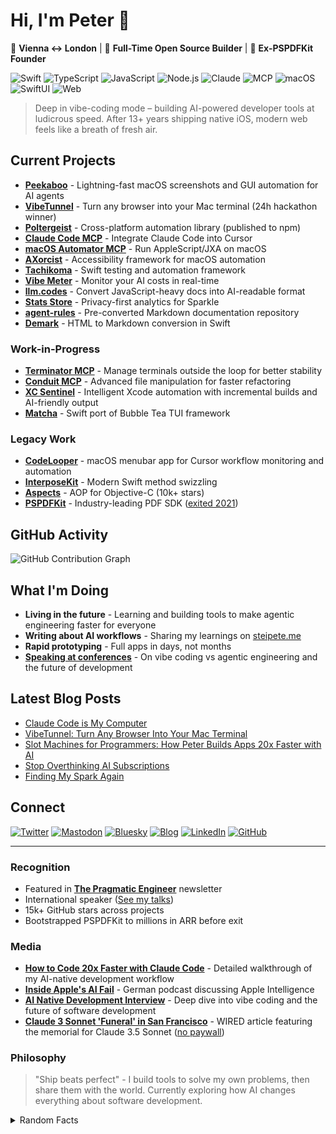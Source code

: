 # Hi, I'm Peter 👋

📍 **Vienna ↔ London** | 🤖 **Full-Time Open Source Builder** | 🚀 **Ex-PSPDFKit Founder**

![Swift](https://img.shields.io/badge/-Swift-FA7343?style=flat-square&logo=swift&logoColor=white)
![TypeScript](https://img.shields.io/badge/-TypeScript-3178C6?style=flat-square&logo=typescript&logoColor=white)
![JavaScript](https://img.shields.io/badge/-JavaScript-F7DF1E?style=flat-square&logo=javascript&logoColor=black)
![Node.js](https://img.shields.io/badge/-Node.js-339933?style=flat-square&logo=node.js&logoColor=white)
![Claude](https://img.shields.io/badge/-Claude-000000?style=flat-square&logo=anthropic&logoColor=white)
![MCP](https://img.shields.io/badge/-MCP-FF6B6B?style=flat-square&logo=protocol&logoColor=white)
![macOS](https://img.shields.io/badge/-macOS-000000?style=flat-square&logo=apple&logoColor=white)
![SwiftUI](https://img.shields.io/badge/-SwiftUI-0062D3?style=flat-square&logo=swift&logoColor=white)
![Web](https://img.shields.io/badge/-Web-4285F4?style=flat-square&logo=google-chrome&logoColor=white)

> Deep in vibe-coding mode – building AI-powered developer tools at ludicrous speed. After 13+ years shipping native iOS, modern web feels like a breath of fresh air.

## Current Projects

- **[Peekaboo](https://github.com/steipete/Peekaboo)** - Lightning-fast macOS screenshots and GUI automation for AI agents
- **[VibeTunnel](https://github.com/amantus-ai/vibetunnel)** - Turn any browser into your Mac terminal (24h hackathon winner)
- **[Poltergeist](https://github.com/steipete/poltergeist)** - Cross-platform automation library (published to npm)
- **[Claude Code MCP](https://github.com/steipete/claude-code-mcp)** - Integrate Claude Code into Cursor
- **[macOS Automator MCP](https://github.com/steipete/macos-automator-mcp)** - Run AppleScript/JXA on macOS
- **[AXorcist](https://github.com/steipete/AXorcist)** - Accessibility framework for macOS automation
- **[Tachikoma](https://github.com/steipete/Tachikoma)** - Swift testing and automation framework
- **[Vibe Meter](https://github.com/steipete/vibe-meter)** - Monitor your AI costs in real-time
- **[llm.codes](https://github.com/amantus-ai/llm-codes)** - Convert JavaScript-heavy docs into AI-readable format
- **[Stats Store](https://github.com/steipete/stats-store)** - Privacy-first analytics for Sparkle
- **[agent-rules](https://github.com/steipete/agent-rules)** - Pre-converted Markdown documentation repository
- **[Demark](https://github.com/steipete/demark)** - HTML to Markdown conversion in Swift

### Work-in-Progress
- **[Terminator MCP](https://github.com/steipete/Terminator)** - Manage terminals outside the loop for better stability
- **[Conduit MCP](https://github.com/steipete/conduit-mcp)** - Advanced file manipulation for faster refactoring
- **[XC Sentinel](https://github.com/steipete/xcsentinel)** - Intelligent Xcode automation with incremental builds and AI-friendly output
- **[Matcha](https://github.com/steipete/Matcha)** - Swift port of Bubble Tea TUI framework

### Legacy Work
- **[CodeLooper](https://github.com/steipete/CodeLooper)** - macOS menubar app for Cursor workflow monitoring and automation
- **[InterposeKit](https://github.com/steipete/InterposeKit)** - Modern Swift method swizzling
- **[Aspects](https://github.com/steipete/Aspects)** - AOP for Objective-C (10k+ stars)
- **[PSPDFKit](https://pspdfkit.com)** - Industry-leading PDF SDK ([exited 2021](https://techcrunch.com/2021/10/01/pspdfkit-raises-116m-its-first-outside-money-now-nearly-1b-people-use-apps-powered-by-its-collaboration-signing-and-markup-tools/))


## GitHub Activity

![GitHub Contribution Graph](https://ghchart.rshah.org/steipete)

## What I'm Doing

- **Living in the future** - Learning and building tools to make agentic engineering faster for everyone
- **Writing about AI workflows** - Sharing my learnings on [steipete.me](https://steipete.me)
- **Rapid prototyping** - Full apps in days, not months
- **[Speaking at conferences](https://github.com/steipete/speaking)** - On vibe coding vs agentic engineering and the future of development

## Latest Blog Posts

<!-- BLOG-POST-LIST:START -->
- [Claude Code is My Computer](https://steipete.me/posts/2025/claude-code-is-my-computer)
- [VibeTunnel: Turn Any Browser Into Your Mac Terminal](https://steipete.me/posts/2025/vibetunnel)
- [Slot Machines for Programmers: How Peter Builds Apps 20x Faster with AI](https://steipete.me/posts/2025/when-ai-meets-madness-peters-16-hour-days)
- [Stop Overthinking AI Subscriptions](https://steipete.me/posts/2025/stop-overthinking-ai-subscriptions)
- [Finding My Spark Again](https://steipete.me/posts/2025/finding-my-spark-again)
<!-- BLOG-POST-LIST:END -->

## Connect

[![Twitter](https://img.shields.io/badge/-@steipete-1DA1F2?style=flat-square&logo=twitter&logoColor=white)](https://twitter.com/steipete)
[![Mastodon](https://img.shields.io/badge/-@steipete-6364FF?style=flat-square&logo=mastodon&logoColor=white)](https://mastodon.social/@steipete)
[![Bluesky](https://img.shields.io/badge/-steipete.me-00A8E8?style=flat-square&logo=bluesky&logoColor=white)](https://bsky.app/profile/steipete.me)
[![Blog](https://img.shields.io/badge/-steipete.me-FF5722?style=flat-square&logo=hugo&logoColor=white)](https://steipete.me)
[![LinkedIn](https://img.shields.io/badge/-Peter_Steinberger-0077B5?style=flat-square&logo=linkedin&logoColor=white)](https://www.linkedin.com/in/steipete)
[![GitHub](https://img.shields.io/badge/-Follow-181717?style=flat-square&logo=github&logoColor=white)](https://github.com/steipete)

---

### Recognition

- Featured in **[The Pragmatic Engineer](https://newsletter.pragmaticengineer.com/p/software-engineering-with-llms-in-2025)** newsletter
- International speaker ([See my talks](https://github.com/steipete/speaking))
- 15k+ GitHub stars across projects
- Bootstrapped PSPDFKit to millions in ARR before exit

### Media

- **[How to Code 20x Faster with Claude Code](https://www.youtube.com/watch?v=JGxyrPkAKiY&t=2s)** - Detailed walkthrough of my AI-native development workflow
- **[Inside Apple's AI Fail](https://www.podcast.de/episode/689639265/inside-apples-ai-fail-mit-peter-steinberger)** - German podcast discussing Apple Intelligence
- **[AI Native Development Interview](https://www.youtube.com/watch?v=fu7th5HiADo)** - Deep dive into vibe coding and the future of software development
- **[Claude 3 Sonnet 'Funeral' in San Francisco](https://www.wired.com/story/claude-3-sonnet-funeral-san-francisco/)** - WIRED article featuring the memorial for Claude 3.5 Sonnet ([no paywall](https://gist.github.com/steipete/8344756e51df68406eb5302d4c19d6ea))

### Philosophy

> "Ship beats perfect" - I build tools to solve my own problems, then share them with the world. Currently exploring how AI changes everything about software development.

<details>
<summary>Random Facts</summary>

- Treat AI agents as "slot machines for programmers"
- Run 3-6 Claude instances concurrently
- Powered by Vienna coffee culture
- Gym enthusiast (when not coding)
- Coaches LGBTQ+ folks at [Out In Tech](https://outintech.com/)

</details>